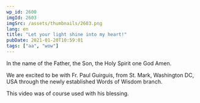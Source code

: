 ```yaml
---
wp_id: 2600
imgId: 2603
imgSrc: /assets/thumbnails/2603.png
lang: en
title: "Let your light shine into my heart!"
pubDate: 2021-01-20T10:59:01
tags: ["aa", "wow"]
---
```

<!-- page: 6 -->

<p>In the name of the Father, the Son, the Holy Spirit one God Amen.</p>
<p>We are excited to be with Fr. Paul Guirguis, from St. Mark, Washington DC, USA through the newly established Words of Wisdom branch.</p>
<p>This video was of course used with his blessing.</p>
<p>&nbsp;</p>
